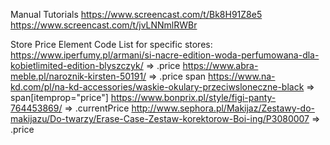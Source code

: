 Manual Tutorials
https://www.screencast.com/t/Bk8H91Z8e5
https://www.screencast.com/t/jvLNNmlRWBr


Store Price Element Code List for specific stores:
https://www.iperfumy.pl/armani/si-nacre-edition-woda-perfumowana-dla-kobietlimited-edition-blyszczyk/ => .price
https://www.abra-meble.pl/naroznik-kirsten-50191/ => .price span
https://www.na-kd.com/pl/na-kd-accessories/waskie-okulary-przeciwsloneczne-black => span[itemprop="price"]
https://www.bonprix.pl/style/figi-panty-764453869/ => .currentPrice
http://www.sephora.pl/Makijaz/Zestawy-do-makijazu/Do-twarzy/Erase-Case-Zestaw-korektorow-Boi-ing/P3080007 => .price